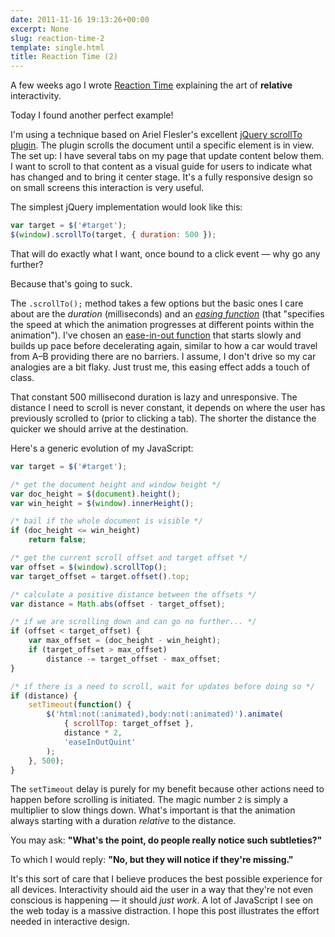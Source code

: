 ```yaml
---
date: 2011-11-16 19:13:26+00:00
excerpt: None
slug: reaction-time-2
template: single.html
title: Reaction Time (2)
---
```


A few weeks ago I wrote [Reaction Time](/2011/10/25/reaction-time/) explaining the art of **relative** interactivity.

Today I found another perfect example!

I'm using a technique based on Ariel Flesler's excellent [jQuery scrollTo plugin](http://flesler.blogspot.com/2007/10/jqueryscrollto.html). The plugin scrolls the document until a specific element is in view. The set up: I have several tabs on my page that update content below them. I want to scroll to that content as a visual guide for users to indicate what has changed and to bring it center stage. It's a fully responsive design so on small screens this interaction is very useful.

The simplest jQuery implementation would look like this:

````javascript
var target = $('#target');
$(window).scrollTo(target, { duration: 500 });
````

That will do exactly what I want, once bound to a click event — why go any further?

Because that's going to suck.

The `.scrollTo();` method takes a few options but the basic ones I care about are the *duration* (milliseconds) and an *[easing function](http://api.jquery.com/animate/#easing)* (that "specifies the speed at which the animation progresses at different points within the animation"). I've chosen an [ease-in-out function](http://gsgd.co.uk/sandbox/jquery/easing/) that starts slowly and builds up pace before decelerating again, similar to how a car would travel from A–B providing there are no barriers. I assume, I don't drive so my car analogies are a bit flaky. Just trust me, this easing effect adds a touch of class.

That constant 500 millisecond duration is lazy and unresponsive. The distance I need to scroll is never constant, it depends on where the user has previously scrolled to (prior to clicking a tab). The shorter the distance the quicker we should arrive at the destination.

Here's a generic evolution of my JavaScript:

````javascript
var target = $('#target');

/* get the document height and window height */
var doc_height = $(document).height();
var win_height = $(window).innerHeight();

/* bail if the whole document is visible */
if (doc_height <= win_height)
	return false;

/* get the current scroll offset and target offset */
var offset = $(window).scrollTop();
var target_offset = target.offset().top;

/* calculate a positive distance between the offsets */
var distance = Math.abs(offset - target_offset);

/* if we are scrolling down and can go no further... */
if (offset < target_offset) {
	var max_offset = (doc_height - win_height);
	if (target_offset > max_offset)
		distance -= target_offset - max_offset;
}

/* if there is a need to scroll, wait for updates before doing so */
if (distance) {
	setTimeout(function() {
		$('html:not(:animated),body:not(:animated)').animate(
			{ scrollTop: target_offset },
			distance * 2,
			'easeInOutQuint'
		);
	}, 500);
}
````

The `setTimeout` delay is purely for my benefit because other actions need to happen before scrolling is initiated. The magic number `2` is simply a multiplier to slow things down. What's important is that the animation always starting with a duration *relative* to the distance.

You may ask: **"What's the point, do people really notice such subtleties?"**

To which I would reply: **"No, but they will notice if they're missing."**

It's this sort of care that I believe produces the best possible experience for all devices. Interactivity should aid the user in a way that they're not even conscious is happening — it should *just work*. A lot of JavaScript I see on the web today is a massive distraction. I hope this post illustrates the effort needed in interactive design.
